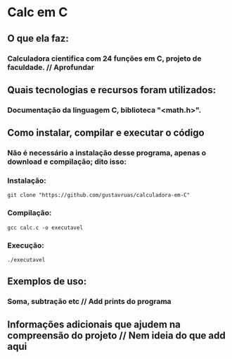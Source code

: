 # Calc em C

## O que ela faz:
### Calculadora cientifica com 24 funções em C, projeto de faculdade. // Aprofundar
## Quais tecnologias e recursos foram utilizados:
### Documentação da linguagem C, biblioteca "<math.h>".
## Como instalar, compilar e executar o código
### Não é necessário a instalação desse programa, apenas o download e compilação; dito isso:
### Instalação: 
```
git clone "https://github.com/gustavruas/calculadora-em-C"
```
### Compilação: 
```git
gcc calc.c -o executavel
```
### Execução:
```
./executavel
```
## Exemplos de uso:
### Soma, subtração etc // Add prints do programa
## Informações adicionais que ajudem na compreensão do projeto // Nem ideia do que add aqui
